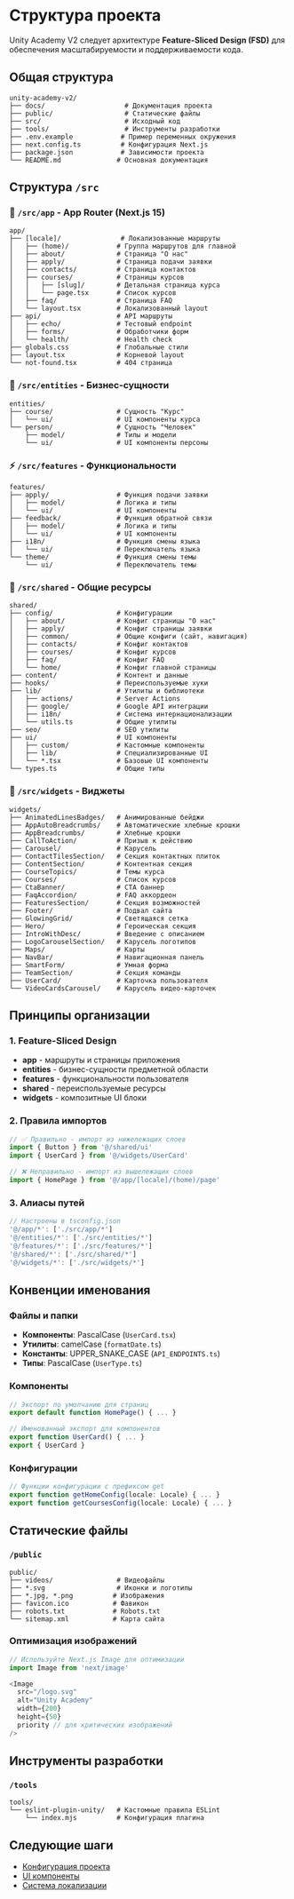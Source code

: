 # Структура проекта

Unity Academy V2 следует архитектуре **Feature-Sliced Design (FSD)** для обеспечения масштабируемости и поддерживаемости кода.

## Общая структура

```
unity-academy-v2/
├── docs/                    # Документация проекта
├── public/                  # Статические файлы
├── src/                     # Исходный код
├── tools/                   # Инструменты разработки
├── .env.example            # Пример переменных окружения
├── next.config.ts          # Конфигурация Next.js
├── package.json            # Зависимости проекта
└── README.md              # Основная документация
```

## Структура `/src`

### 📱 `/src/app` - App Router (Next.js 15)

```
app/
├── [locale]/               # Локализованные маршруты
│   ├── (home)/            # Группа маршрутов для главной
│   ├── about/             # Страница "О нас"
│   ├── apply/             # Страница подачи заявки
│   ├── contacts/          # Страница контактов
│   ├── courses/           # Страницы курсов
│   │   ├── [slug]/        # Детальная страница курса
│   │   └── page.tsx       # Список курсов
│   ├── faq/               # Страница FAQ
│   └── layout.tsx         # Локализованный layout
├── api/                   # API маршруты
│   ├── echo/              # Тестовый endpoint
│   ├── forms/             # Обработчики форм
│   └── health/            # Health check
├── globals.css            # Глобальные стили
├── layout.tsx             # Корневой layout
└── not-found.tsx          # 404 страница
```

### 🎯 `/src/entities` - Бизнес-сущности

```
entities/
├── course/                # Сущность "Курс"
│   └── ui/                # UI компоненты курса
└── person/                # Сущность "Человек"
    ├── model/             # Типы и модели
    └── ui/                # UI компоненты персоны
```

### ⚡ `/src/features` - Функциональности

```
features/
├── apply/                 # Функция подачи заявки
│   ├── model/             # Логика и типы
│   └── ui/                # UI компоненты
├── feedback/              # Функция обратной связи
│   ├── model/             # Логика и типы
│   └── ui/                # UI компоненты
├── i18n/                  # Функция смены языка
│   └── ui/                # Переключатель языка
└── theme/                 # Функция смены темы
    └── ui/                # Переключатель темы
```

### 🔧 `/src/shared` - Общие ресурсы

```
shared/
├── config/                # Конфигурации
│   ├── about/             # Конфиг страницы "О нас"
│   ├── apply/             # Конфиг страницы заявки
│   ├── common/            # Общие конфиги (сайт, навигация)
│   ├── contacts/          # Конфиг контактов
│   ├── courses/           # Конфиг курсов
│   ├── faq/               # Конфиг FAQ
│   └── home/              # Конфиг главной страницы
├── content/               # Контент и данные
├── hooks/                 # Переиспользуемые хуки
├── lib/                   # Утилиты и библиотеки
│   ├── actions/           # Server Actions
│   ├── google/            # Google API интеграции
│   ├── i18n/              # Система интернационализации
│   └── utils.ts           # Общие утилиты
├── seo/                   # SEO утилиты
├── ui/                    # UI компоненты
│   ├── custom/            # Кастомные компоненты
│   ├── lib/               # Специализированные UI
│   └── *.tsx              # Базовые UI компоненты
└── types.ts               # Общие типы
```

### 🧩 `/src/widgets` - Виджеты

```
widgets/
├── AnimatedLinesBadges/   # Анимированные бейджи
├── AppAutoBreadcrumbs/    # Автоматические хлебные крошки
├── AppBreadcrumbs/        # Хлебные крошки
├── CallToAction/          # Призыв к действию
├── Carousel/              # Карусель
├── ContactTilesSection/   # Секция контактных плиток
├── ContentSection/        # Контентная секция
├── CourseTopics/          # Темы курса
├── Courses/               # Список курсов
├── CtaBanner/             # CTA баннер
├── FaqAccordion/          # FAQ аккордеон
├── FeaturesSection/       # Секция возможностей
├── Footer/                # Подвал сайта
├── GlowingGrid/           # Светящаяся сетка
├── Hero/                  # Героическая секция
├── IntroWithDesc/         # Введение с описанием
├── LogoCarouselSection/   # Карусель логотипов
├── Maps/                  # Карты
├── NavBar/                # Навигационная панель
├── SmartForm/             # Умная форма
├── TeamSection/           # Секция команды
├── UserCard/              # Карточка пользователя
└── VideoCardsCarousel/    # Карусель видео-карточек
```

## Принципы организации

### 1. Feature-Sliced Design

- **app** - маршруты и страницы приложения
- **entities** - бизнес-сущности предметной области
- **features** - функциональности пользователя
- **shared** - переиспользуемые ресурсы
- **widgets** - композитные UI блоки

### 2. Правила импортов

```typescript
// ✅ Правильно - импорт из нижележащих слоев
import { Button } from '@/shared/ui'
import { UserCard } from '@/widgets/UserCard'

// ❌ Неправильно - импорт из вышележащих слоев
import { HomePage } from '@/app/[locale]/(home)/page'
```

### 3. Алиасы путей

```typescript
// Настроены в tsconfig.json
'@/app/*': ['./src/app/*']
'@/entities/*': ['./src/entities/*']
'@/features/*': ['./src/features/*']
'@/shared/*': ['./src/shared/*']
'@/widgets/*': ['./src/widgets/*']
```

## Конвенции именования

### Файлы и папки

- **Компоненты**: PascalCase (`UserCard.tsx`)
- **Утилиты**: camelCase (`formatDate.ts`)
- **Константы**: UPPER_SNAKE_CASE (`API_ENDPOINTS.ts`)
- **Типы**: PascalCase (`UserType.ts`)

### Компоненты

```typescript
// Экспорт по умолчанию для страниц
export default function HomePage() { ... }

// Именованный экспорт для компонентов
export function UserCard() { ... }
export { UserCard }
```

### Конфигурации

```typescript
// Функции конфигурации с префиксом get
export function getHomeConfig(locale: Locale) { ... }
export function getCoursesConfig(locale: Locale) { ... }
```

## Статические файлы

### `/public`

```
public/
├── videos/                # Видеофайлы
├── *.svg                  # Иконки и логотипы
├── *.jpg, *.png          # Изображения
├── favicon.ico           # Фавикон
├── robots.txt            # Robots.txt
└── sitemap.xml           # Карта сайта
```

### Оптимизация изображений

```typescript
// Используйте Next.js Image для оптимизации
import Image from 'next/image'

<Image
  src="/logo.svg"
  alt="Unity Academy"
  width={200}
  height={50}
  priority // для критических изображений
/>
```

## Инструменты разработки

### `/tools`

```
tools/
└── eslint-plugin-unity/   # Кастомные правила ESLint
    └── index.mjs          # Конфигурация плагина
```

## Следующие шаги

- [Конфигурация проекта](./configuration.md)
- [UI компоненты](../components/ui-components.md)
- [Система локализации](../i18n/translation-system.md)
